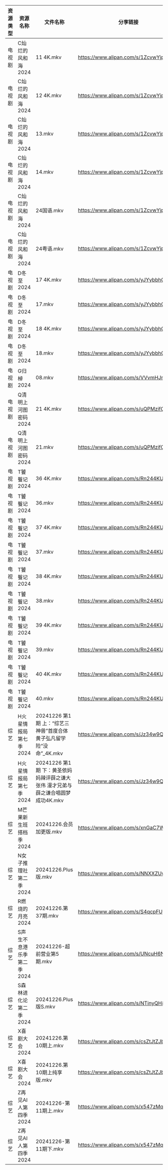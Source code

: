 | 资源类型 | 资源名称            | 文件名称                                              | 分享链接                                 | 更新时间                |
| ---- | --------------- | ------------------------------------------------- | ------------------------------------ | ------------------- |
| 电视剧  | C灿烂的风和海2024     | 11 4K.mkv                                         | https://www.alipan.com/s/1ZcvwYjp3jJ | 2024-12-26 00:05:13 |
| 电视剧  | C灿烂的风和海2024     | 12 4K.mkv                                         | https://www.alipan.com/s/1ZcvwYjp3jJ | 2024-12-26 00:05:13 |
| 电视剧  | C灿烂的风和海2024     | 13.mkv                                            | https://www.alipan.com/s/1ZcvwYjp3jJ | 2024-12-26 21:05:14 |
| 电视剧  | C灿烂的风和海2024     | 14.mkv                                            | https://www.alipan.com/s/1ZcvwYjp3jJ | 2024-12-26 21:05:13 |
| 电视剧  | C灿烂的风和海2024     | 24国语.mkv                                          | https://www.alipan.com/s/1ZcvwYjp3jJ | 2024-12-26 21:05:13 |
| 电视剧  | C灿烂的风和海2024     | 24粤语.mkv                                          | https://www.alipan.com/s/1ZcvwYjp3jJ | 2024-12-26 21:05:13 |
| 电视剧  | D冬至2024         | 17 4K.mkv                                         | https://www.alipan.com/s/yJYybbhGvJX | 2024-12-26 20:05:16 |
| 电视剧  | D冬至2024         | 17.mkv                                            | https://www.alipan.com/s/yJYybbhGvJX | 2024-12-26 20:05:16 |
| 电视剧  | D冬至2024         | 18 4K.mkv                                         | https://www.alipan.com/s/yJYybbhGvJX | 2024-12-26 20:05:16 |
| 电视剧  | D冬至2024         | 18.mkv                                            | https://www.alipan.com/s/yJYybbhGvJX | 2024-12-26 20:05:16 |
| 电视剧  | G归棹2024         | 08.mkv                                            | https://www.alipan.com/s/VVvmHJnmtxN | 2024-12-26 14:05:18 |
| 电视剧  | Q清明上河图密码2024    | 21 4K.mkv                                         | https://www.alipan.com/s/uQPMzifGjR6 | 2024-12-26 19:06:08 |
| 电视剧  | Q清明上河图密码2024    | 21.mkv                                            | https://www.alipan.com/s/uQPMzifGjR6 | 2024-12-26 19:06:08 |
| 电视剧  | T饕餮记2024        | 36 4K.mkv                                         | https://www.alipan.com/s/Rn244KUMhV7 | 2024-12-26 16:06:21 |
| 电视剧  | T饕餮记2024        | 36.mkv                                            | https://www.alipan.com/s/Rn244KUMhV7 | 2024-12-26 14:06:15 |
| 电视剧  | T饕餮记2024        | 37 4K.mkv                                         | https://www.alipan.com/s/Rn244KUMhV7 | 2024-12-26 16:06:21 |
| 电视剧  | T饕餮记2024        | 37.mkv                                            | https://www.alipan.com/s/Rn244KUMhV7 | 2024-12-26 14:06:15 |
| 电视剧  | T饕餮记2024        | 38 4K.mkv                                         | https://www.alipan.com/s/Rn244KUMhV7 | 2024-12-26 16:06:20 |
| 电视剧  | T饕餮记2024        | 38.mkv                                            | https://www.alipan.com/s/Rn244KUMhV7 | 2024-12-26 14:06:15 |
| 电视剧  | T饕餮记2024        | 39 4K.mkv                                         | https://www.alipan.com/s/Rn244KUMhV7 | 2024-12-26 16:06:20 |
| 电视剧  | T饕餮记2024        | 39.mkv                                            | https://www.alipan.com/s/Rn244KUMhV7 | 2024-12-26 14:06:14 |
| 电视剧  | T饕餮记2024        | 40 4K.mkv                                         | https://www.alipan.com/s/Rn244KUMhV7 | 2024-12-26 16:06:20 |
| 电视剧  | T饕餮记2024        | 40.mkv                                            | https://www.alipan.com/s/Rn244KUMhV7 | 2024-12-26 14:06:14 |
| 综艺   | H火星情报局第七季2024   | 20241226 第1期 上：“综艺三神兽”首度合体 黄子弘凡留学险“没命”_4K.mkv     | https://www.alipan.com/s/Jz34w9QBhnQ | 2024-12-26 14:06:59 |
| 综艺   | H火星情报局第七季2024   | 20241226 第1期 下：黄圣依妈妈辣评薛之谦大张伟 漫才兄弟与薛之谦合唱圆梦成功4K.mkv | https://www.alipan.com/s/Jz34w9QBhnQ | 2024-12-26 14:06:59 |
| 综艺   | M芒果新生班搭档季2024   | 20241226.会员加更版.mkv                                | https://www.alipan.com/s/xnGaC7WzgLK | 2024-12-26 14:07:21 |
| 综艺   | N女子推理社第二季2024   | 20241226.Plus版.mkv                                | https://www.alipan.com/s/NNXXZUw3FNE | 2024-12-26 14:07:35 |
| 综艺   | R燃烧的月亮2024      | 20241226.第37期.mkv                                 | https://www.alipan.com/s/S4qcpFUguQa | 2024-12-26 14:07:40 |
| 综艺   | S声生不息港乐季第二季2024 | 20241226-超前营业第5期.mkv                              | https://www.alipan.com/s/UNcuH6NR3w3 | 2024-12-26 14:07:45 |
| 综艺   | S森林进化论第二季2024   | 20241226.Plus版S.mkv                               | https://www.alipan.com/s/NTinyQH8gfp | 2024-12-26 14:07:51 |
| 综艺   | X喜剧大会2024       | 20241226.第10期上.mkv                                | https://www.alipan.com/s/csZtJtZJbGQ | 2024-12-26 14:08:17 |
| 综艺   | X喜剧大会2024       | 20241226.第10期上纯享版.mkv                             | https://www.alipan.com/s/csZtJtZJbGQ | 2024-12-26 14:08:17 |
| 综艺   | Z再见AI人第四季2024   | 20241226-第11期上.mkv                                | https://www.alipan.com/s/x547zMqipVp | 2024-12-26 14:08:28 |
| 综艺   | Z再见AI人第四季2024   | 20241226-第11期下.mkv                                | https://www.alipan.com/s/x547zMqipVp | 2024-12-26 14:08:27 |
